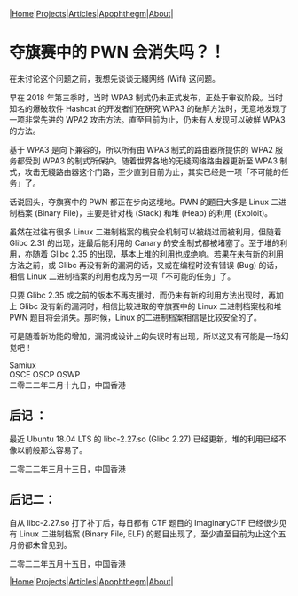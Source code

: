 |[Home](/README.md)|[Projects](/projects.md)|[Articles](/articles.md)|[Apophthegm](/apophthegm.md)|[About](/about.md)|

# 夺旗赛中的 PWN 会消失吗？！

在未讨论这个问题之前，我想先谈谈无綫网络 (Wifi) 这问题。

早在 2018 年第三季时，当时 WPA3 制式仍未正式发布，正处于审议阶段。当时知名的爆破软件 Hashcat 的开发者们在硏究 WPA3 的破觧方法时，无意地发现了一项非常先进的 WPA2 攻击方法。直至目前为止，仍未有人发现可以破觧 WPA3 的方法。

基于 WPA3 是向下兼容的，所以所有由 WPA3 制式的路由器所提供的 WPA2 服务都受到 WPA3 的制式所保护。随着世界各地的无綫网络路由器更新至 WPA3 制式，攻击无綫路由器这个门路，至少直到目前为止，其实已经是一项「不可能的任务」了。

话说回头，夺旗赛中的 PWN 都正在步向这境地。PWN 的题目大多是 Linux 二进制档案 (Binary File)，主要是针对栈 (Stack) 和堆 (Heap) 的利用 (Exploit)。

虽然在过往有很多 Linux 二进制档案的栈安全机制可以被绕过而被利用，但随着 Glibc 2.31 的出现，连最后能利用的 Canary 的安全制式都被堵塞了。至于堆的利用，亦随着 Glibc 2.35 的出现，基本上堆的利用也成绝响。若果在未有新的利用方法之前，或 Glibc 再没有新的漏洞的话，又或在编程时没有错误 (Bug) 的话，相信 Linux 二进制档案的利用也成为另一项「不可能的任务」了。

只要 Glibc 2.35 或之前的版本不再支援时，而仍未有新的利用方法出现时，再加上 Glibc 没有新的漏洞时，相信比较进取的夺旗赛中的 Linux 二进制档案栈和堆 PWN 题目将会消失。那时候，Linux 的二进制档案相信是比较安全的了。

可是随着新功能的增加，漏洞或设计上的失误时有出现，所以这又有可能是一场幻觉吧！

Samiux   
OSCE  OSCP  OSWP   
二零二二年二月十九日，中国香港   

## 后记 ：

最近 Ubuntu 18.04 LTS 的 libc-2.27.so (Glibc 2.27) 已经更新，堆的利用已经不像以前般那么容易了。

二零二二年三月十三日，中国香港  

## 后记二：

自从 libc-2.27.so 打了补丁后，每日都有 CTF 题目的 ImaginaryCTF 已经很少见有 Linux 二进制档案 (Binary File, ELF) 的题目出现了，至少直至目前为止这个五月份都未曾见到。    

二零二二年五月十五日，中国香港    

|[Home](/README.md)|[Projects](/projects.md)|[Articles](/articles.md)|[Apophthegm](/apophthegm.md)|[About](/about.md)|
